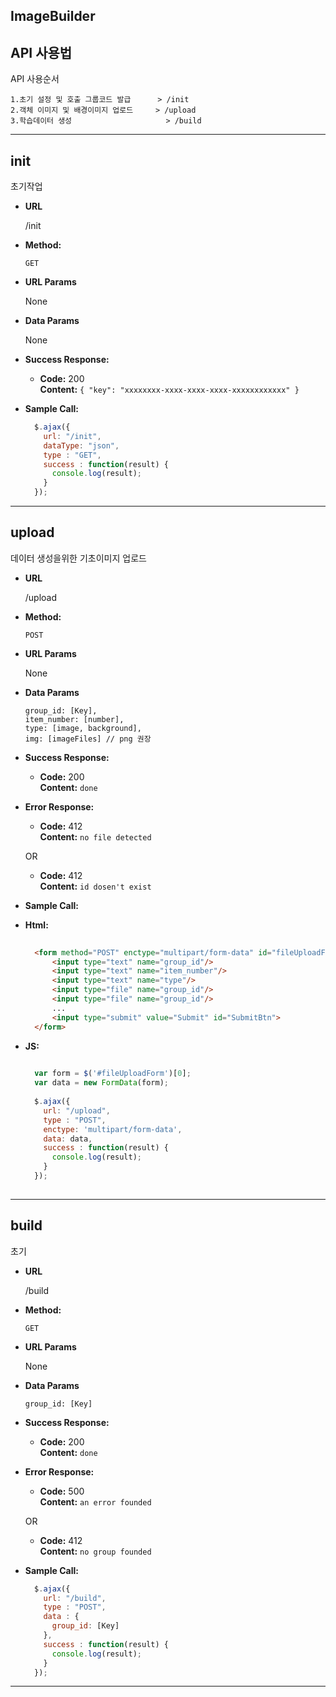 ## ImageBuilder

API 사용법
----
API 사용순서

    1.초기 설정 및 호출 그룹코드 발급      > /init
    2.객체 이미지 및 배경이미지 업로드     > /upload
    3.학습데이터 생성                     > /build
  
***
init
----
  초기작업 

* **URL**

  /init

* **Method:**

  `GET`
  
* **URL Params**

  None

* **Data Params**

  None

* **Success Response:**

  * **Code:** 200 <br />
    **Content:** `{ "key": "xxxxxxxx-xxxx-xxxx-xxxx-xxxxxxxxxxxx" }`
 
<!-- 
  * **Error Response:**

  * **Code:** 404 NOT FOUND <br />
    **Content:** `{ error : "User doesn't exist" }`

  OR

  * **Code:** 401 UNAUTHORIZED <br />
    **Content:** `{ error : "You are unauthorized to make this request." }`
-->
* **Sample Call:**

  ```javascript
    $.ajax({
      url: "/init",
      dataType: "json",
      type : "GET",
      success : function(result) {
        console.log(result);
      }
    });
  ```

***
upload
----
  데이터 생성을위한 기초이미지 업로드 

* **URL**

  /upload

* **Method:**

  `POST`
  
* **URL Params**

  None

* **Data Params**

      group_id: [Key],
      item_number: [number],
      type: [image, background],
      img: [imageFiles] // png 권장

* **Success Response:**

  * **Code:** 200 <br />
    **Content:** `done`


* **Error Response:**

  * **Code:** 412 <br />
    **Content:** `no file detected`

  OR

  * **Code:** 412 <br />
    **Content:** `id dosen't exist`

* **Sample Call:**

* **Html:**
  ```html
    
    <form method="POST" enctype="multipart/form-data" id="fileUploadForm">
        <input type="text" name="group_id"/>
        <input type="text" name="item_number"/>    
        <input type="text" name="type"/>        
        <input type="file" name="group_id"/>    
        <input type="file" name="group_id"/>   
        ...
        <input type="submit" value="Submit" id="SubmitBtn">
    </form>

  ```

* **JS:**
  ```javascript
    
    var form = $('#fileUploadForm')[0];
    var data = new FormData(form);
    
    $.ajax({
      url: "/upload",
      type : "POST",
      enctype: 'multipart/form-data',
      data: data,
      success : function(result) {
        console.log(result);
      }
    });
    
  ```

***
build
----
  초기 

* **URL**

  /build

* **Method:**

  `GET`
  
* **URL Params**

  None

* **Data Params**

      group_id: [Key]

* **Success Response:**

  * **Code:** 200 <br />
    **Content:** `done`
    
* **Error Response:**

  * **Code:** 500 <br />
    **Content:** `an error founded`

  OR

  * **Code:** 412 <br />
    **Content:** `no group founded`
    
* **Sample Call:**

  ```javascript
    $.ajax({
      url: "/build",
      type : "POST",
      data : {
        group_id: [Key]
      },
      success : function(result) {
        console.log(result);
      }
    });
  ```

***
